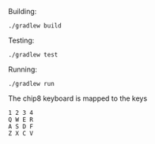 Building:
```
./gradlew build
```
Testing:
```
./gradlew test
```
Running:
```
./gradlew run
```
The chip8 keyboard is mapped to the keys 
```
1 2 3 4 
Q W E R 
A S D F
Z X C V
```

